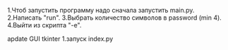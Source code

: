 1.Чтоб запустить программу надо сначала запустить main.py.
2.Написать "run".
3.Выбрать количество символов в password (min 4).
4.Выйти из скрипта "-e".

apdate 
GUI tkinter 
1.запуск index.py
